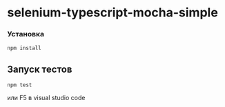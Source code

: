 # selenium-typescript-mocha-simple

### Установка

```
npm install
```


## Запуск тестов

```
npm test
```

или F5 в visual studio code